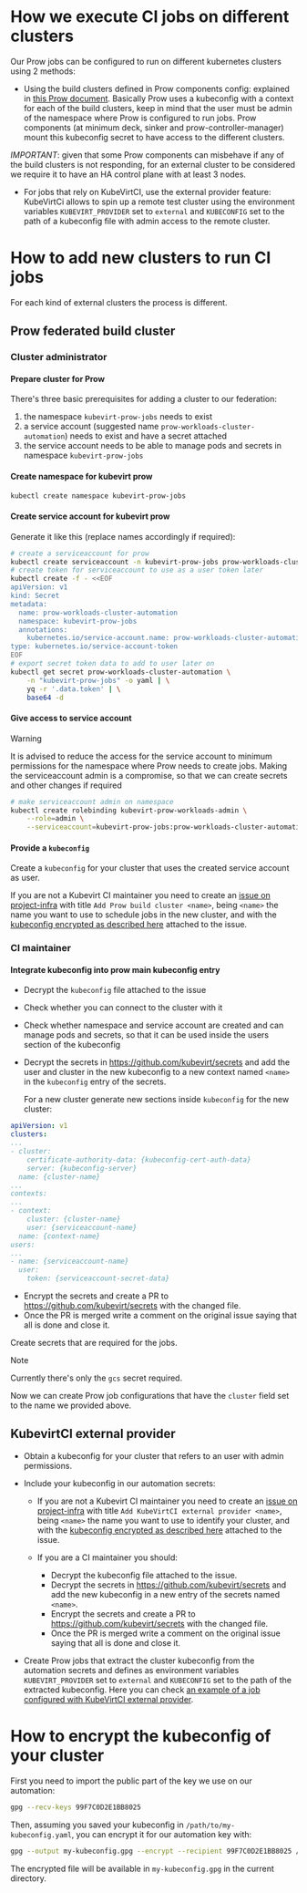 # How we execute CI jobs on different clusters

Our Prow jobs can be configured to run on different kubernetes clusters using 2
methods:

* Using the build clusters defined in Prow components config: explained in
[this Prow document]. Basically Prow uses a kubeconfig with a context for each
of the build clusters, keep in mind that the user must be admin of the namespace
where Prow is configured to run jobs. Prow components (at minimum deck, sinker
and prow-controller-manager) mount this kubeconfig secret to have access to the
different clusters.

*IMPORTANT*: given that some Prow components can misbehave if any of the build
clusters is not responding, for an external cluster to be considered we require
it to have an HA control plane with at least 3 nodes.

* For jobs that rely on KubeVirtCI, use the external provider feature: KubeVirtCi
allows to spin up a remote test cluster using the environment variables
`KUBEVIRT_PROVIDER` set to `external` and `KUBECONFIG` set to the path of a
kubeconfig file with admin access to the remote cluster.

# How to add new clusters to run CI jobs

For each kind of external clusters the process is different.

## Prow federated build cluster

### Cluster administrator

#### Prepare cluster for Prow

There's three basic prerequisites for adding a cluster to our federation:
1. the namespace `kubevirt-prow-jobs` needs to exist
2. a service account (suggested name `prow-workloads-cluster-automation`) needs to exist and have a secret attached
3. the service account needs to be able to manage pods and secrets in namespace `kubevirt-prow-jobs`

#### Create namespace for kubevirt prow

```bash
kubectl create namespace kubevirt-prow-jobs
```

#### Create service account for kubevirt prow

Generate it like this (replace names accordingly if required):

```bash
# create a serviceaccount for prow
kubectl create serviceaccount -n kubevirt-prow-jobs prow-workloads-cluster-automation
# create token for serviceaccount to use as a user token later
kubectl create -f - <<EOF
apiVersion: v1
kind: Secret
metadata:
  name: prow-workloads-cluster-automation
  namespace: kubevirt-prow-jobs
  annotations:
    kubernetes.io/service-account.name: prow-workloads-cluster-automation
type: kubernetes.io/service-account-token
EOF
# export secret token data to add to user later on
kubectl get secret prow-workloads-cluster-automation \
    -n "kubevirt-prow-jobs" -o yaml | \
    yq -r '.data.token' | \
    base64 -d
```

#### Give access to service account

> [!WARNING]
> It is advised to reduce the access for the service account to minimum permissions for the namespace where Prow needs to create jobs.
> Making the serviceaccount admin is a compromise, so that we can create secrets and other changes if required 

```bash
# make serviceaccount admin on namespace
kubectl create rolebinding kubevirt-prow-workloads-admin \
    --role=admin \
    --serviceaccount=kubevirt-prow-jobs:prow-workloads-cluster-automation
```

#### Provide a `kubeconfig`

Create a `kubeconfig` for your cluster that uses the created service account as user.

If you are not a Kubevirt CI maintainer you need to create an
[issue on project-infra] with title `Add Prow build cluster <name>`, being
`<name>` the name you want to use to schedule jobs in the new cluster, and
with the [kubeconfig encrypted as described here] attached to the issue.

### CI maintainer

#### Integrate kubeconfig into prow main kubeconfig entry
* Decrypt the `kubeconfig` file attached to the issue
* Check whether you can connect to the cluster with it
* Check whether namespace and service account are created and can manage pods and secrets, so that it can be used inside the users section of the kubeconfig
* Decrypt the secrets in https://github.com/kubevirt/secrets and add the
  user and cluster in the new kubeconfig to a new context named `<name>` in
  the `kubeconfig` entry of the secrets.

  For a new cluster generate new sections inside `kubeconfig` for the new cluster:
```yaml
apiVersion: v1
clusters:
...
- cluster:
    certificate-authority-data: {kubeconfig-cert-auth-data}
    server: {kubeconfig-server}
  name: {cluster-name}
...
contexts:
...
- context:
    cluster: {cluster-name}
    user: {serviceaccount-name}
  name: {context-name}
users:
...
- name: {serviceaccount-name}
  user:
    token: {serviceaccount-secret-data}
```
* Encrypt the secrets and create a PR to https://github.com/kubevirt/secrets
   with the changed file.
* Once the PR is merged write a comment on the original issue saying that
all is done and close it.

Create secrets that are required for the jobs.

> [!NOTE]
> Currently there's only the `gcs` secret required.

Now we can create Prow job configurations that have the `cluster` field set to the name we provided above.

## KubevirtCI external provider

  * Obtain a kubeconfig for your cluster that refers to an user with admin
  permissions.

  * Include your kubeconfig in our automation secrets:

    * If you are not a Kubevirt CI maintainer you need to create an
    [issue on project-infra] with title `Add KubeVirtCI external provider <name>`,
    being `<name>` the name you want to use to identify your cluster, and with the
    [kubeconfig encrypted as described here] attached to the issue.
    * If you are a CI maintainer you should:

      * Decrypt the kubeconfig file attached to the issue.
      * Decrypt the secrets in https://github.com/kubevirt/secrets and add the
      new kubeconfig in a new entry of the secrets named `<name>`.
      * Encrypt the secrets and create a PR to https://github.com/kubevirt/secrets
      with the changed file.
      * Once the PR is merged write a comment on the original issue saying that
      all is done and close it.

  * Create Prow jobs that extract the cluster kubeconfig from the automation
  secrets and defines as environment variables `KUBEVIRT_PROVIDER` set to `external`
  and `KUBECONFIG` set to the path of the extracted  kubeconfig. Here you can
  check [an example of a job configured with KubeVirtCI external provider].

# <a name="encrypt"></a>How to encrypt the kubeconfig of your cluster

First you need to import the public part of the key we use on our automation:

```bash
gpg --recv-keys 99F7C0D2E1BB8025
```
Then, assuming you saved your kubeconfig in `/path/to/my-kubeconfig.yaml`, you can
encrypt it for our automation key with:
```bash
gpg --output my-kubeconfig.gpg --encrypt --recipient 99F7C0D2E1BB8025 /path/to/my-kubeconfig.yaml
```
The encrypted file will be available in `my-kubeconfig.gpg` in the current
directory.


[this Prow document]: https://github.com/kubernetes/test-infra/blob/master/prow/getting_started_deploy.md#Run-test-pods-in-different-clusters
[issue on project-infra]: https://github.com/kubevirt/project-infra/issues/new
[kubeconfig encrypted as described here]: #encrypt
[an example of a job configured with KubeVirtCI external provider]: https://github.com/kubevirt/project-infra/blob/bab947fa42f89f78238160d487bf047f4dea5c9f/github/ci/prow-deploy/files/jobs/kubevirt/kubevirt/kubevirt-periodics.yaml#L650
